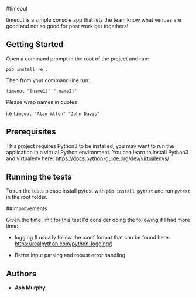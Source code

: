 #timeout

timeout is a simple console app that lets the team know what venues are good and not so good for post work get togethers!

## Getting Started

Open a command prompt in the root of the project and run:

```pip install -e .```

Then from your command line run:

```timeout "[name1]" "[name2]"```

Please wrap names in quotes

i.e ```timeout "Alan Allen" "John Davis"```

## Prerequisites

This project requires Python3 to be installed, you may want to run the application in a virtual Python environment. You can learn to install Python3 and virtualenv here:
https://docs.python-guide.org/dev/virtualenvs/

## Running the tests

To run the tests please install pytest with ```pip install pytest``` and run ```pytest``` in the root folder.

##Improvements

Given the time limit for this test I'd consider doing the following if I had more time:

- logging (I usually follow the .conf format that can be found here: https://realpython.com/python-logging/)

- Better input parsing and robust error handling

## Authors

* **Ash Murphy**
